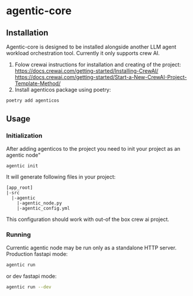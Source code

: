 # agentic-core

## Installation
Agentic-core is designed to be installed alongside another LLM agent workload orchestration tool. Currently it only supports crew AI.
1. Folow crewai instructions for installation and creating of the project:  
https://docs.crewai.com/getting-started/Installing-CrewAI/  
https://docs.crewai.com/getting-started/Start-a-New-CrewAI-Project-Template-Method/  
2. Install agenticos package using poetry:
```bash
poetry add agenticos
```

## Usage
### Initialization
After adding agenticos to the project you need to init your project as an agentic node"
```bash
agentic init
```
It will generate following files in your project:
```
[app_root]
|-src
  |-agentic
    |-agentic_node.py
    |-agentic_config.yml
```
This configuration should work with out-of the box crew ai project.
### Running
Currentic agentic node may be run only as a standalone HTTP server. Production fastapi mode:
```bash
agentic run
```
or dev fastapi mode:
```bash
agentic run --dev
```
